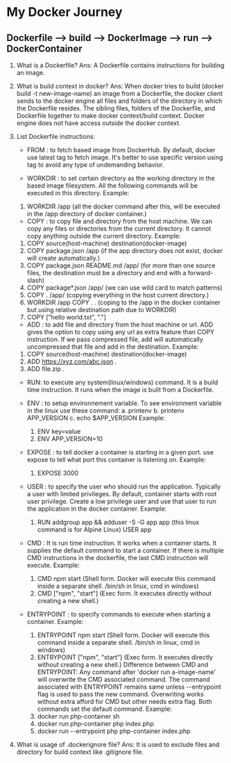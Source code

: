 # My Docker Journey

## Dockerfile --> build --> DockerImage --> run --> DockerContainer

1. What is a Dockerfile?
Ans: A Dockerfile contains instructions for building an image.
2. What is build context in docker?
Ans:  When docker tries to build (docker build -t new-image-name) an image from a Dockerfile, the docker client sends to the docker engine all files and folders of the directory in which the Dockerfile resides. The sibling files, folders of the Dockerfile, and Dockerfile together to make docker context/build context. Docker engine does not have access outside the docker context.
3. List Dockerfile instructions:
    * FROM : to fetch based image from DockerHub. By default, docker use latest tag to fetch image. It's better to use specific version using tag to avoid any type of undemanding behavior.

    * WORKDIR : to set certain directory as the working directory in the based image filesystem. All the following commands will be executed in this directory.
    Example:
    1.  WORKDIR /app (all the docker command after this, will be executed in the /app directory of docker container.)

    * COPY : to copy file and directory from the host machine. We can copy any files or directories from the current directory. It cannot copy anything outside the current directory.
    Example:
    1.  COPY source(host-machine) destination(docker-image)
    2.  COPY package.json /app (if the app directory does not exist, docker will create automatically.)
    3.  COPY package.json README.md /app/ (for more than one source files, the destination must be a directory and end with a forward-slash)
    4.  COPY package*.json /app/ (we can use wild card to match patterns)
    5.  COPY . /app/ (copying everything in the host current directory.)
    6.  WORKDIR /app
        COPY . . (coping to the /app in the docker container but using relative destination path due to WORKDIR)
    7.  COPY ["hello world.txt", "."]

    * ADD : to add file and directory from the host machine or url. ADD gives the option to copy using any url as extra feature than COPY instruction. If we pass compressed file, add will automatically uncompressed that file and add in the destination.
    Example:
    1.  COPY source(host-machine) destination(docker-image)
    2.  ADD https://xyz.com/abc.json .
    3.  ADD file.zip .

    * RUN: to execute any system(linux/windows) command. It is a build time instruction. It runs when the image is built from a Dockerfile.

    * ENV : to setup environnement variable. To see environment variable in the linux use these command:
        a. printenv
        b. printenv APP_VERSION
        c. echo $APP_VERSION
    Example:
        1.  ENV key=value
        2.  ENV APP_VERSION=10

    * EXPOSE : to tell docker a container is starting in a given port. use expose to tell what port this container is listening on.
    Example:
        1.  EXPOSE 3000

    * USER : to specify the user who should run the application. Typically a user with limited privileges. By default, container starts with root user privilege. Create a low privilege user and use that user to run the application in the docker container.
    Example:
        1.  RUN addgroup app && adduser -S -G app app (this linux command is for Alpine Linux)
        USER app

    * CMD : It is run time instruction. It works when a container starts. It supplies the default command to start a container. If there is multiple CMD instructions in the dockerfile, the last CMD instruction will execute.
    Example:
        1.  CMD npm start (Shell form. Docker will execute this command inside a separate shell. /bin/sh in linux, cmd in windows)
        2.  CMD ["npm", "start"] (Exec form. It executes directly without creating a new shell.)

    * ENTRYPOINT : to specify commands to execute when starting a container.
    Example:
        1.  ENTRYPOINT npm start (Shell form. Docker will execute this command inside a separate shell. /bin/sh in linux, cmd in windows)
        2.  ENTRYPOINT ["npm", "start"] (Exec form. It executes directly without creating a new shell.)
    Difference between CMD and ENTRYPOINT: 
    Any command after 'docker run a-image-name'  will overwrite the CMD associated command. The command associated with ENTRYPOINT remains same unless --entrypoint flag is used to pass the new command. Overwriting works without extra afford for CMD but other needs  extra flag. Both commands set the default command.
    Example: 
        1. docker run php-container sh
        2. docker run php-container php index.php
        3. docker run --entrypoint php php-container index.php
4. What is usage of .dockerignore file?
Ans: It is used to exclude files and directory for build context like .gitignore file.

